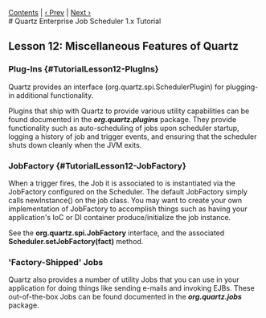 <div class="secNavPanel"><a href="./">Contents</a> | <a href="/documentation/quartz-1.x/tutorials/TutorialLesson11">&lsaquo;&nbsp;Prev</a> | <a href="crontrigger">Next&nbsp;&rsaquo;</a></div>
# Quartz Enterprise Job Scheduler 1.x Tutorial

## Lesson 12: Miscellaneous Features of Quartz

### Plug-Ins {#TutorialLesson12-PlugIns}

Quartz provides an interface (org.quartz.spi.SchedulerPlugin) for plugging-in additional functionality.

Plugins that ship with Quartz to provide various utility capabilities can be found documented in the ***org.quartz.plugins***
package. They provide functionality such as auto-scheduling of jobs upon scheduler startup, logging a history of job and
trigger events, and ensuring that the scheduler shuts down cleanly when the JVM exits.


### JobFactory {#TutorialLesson12-JobFactory}

When a trigger fires, the Job it is associated to is instantiated via the JobFactory configured on the Scheduler.
The default JobFactory simply calls newInstance() on the job class. You may want to create your own implementation of
JobFactory to accomplish things such as having your application's IoC or DI container produce/initialize the job
instance.

See the **org.quartz.spi.JobFactory** interface, and the associated **Scheduler.setJobFactory(fact)**
method.


### 'Factory-Shipped' Jobs

Quartz also provides a number of utility Jobs that you can use in your application for doing things like sending
e-mails and invoking EJBs. These out-of-the-box Jobs can be found documented in the ***org.quartz.jobs***
package.



